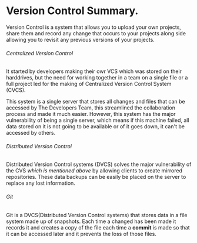 # Version Control Summary.

Version Control is a system that allows you to upload your own projects, share them and record any change that occurs to your projects along side allowing you to revisit any previous
versions of your projects.

###### Centralized Version Control

It started by developers making their owr VCS which was stored on their harddrives,
but the need for working together in a team on a single file or a full project led for the making of Centralized Version Control System (CVCS).

This system is a single server that stores all changes and files that can be accessed by The Developers Team, this streamlined the collaboration process and made it much easier.
However, this system has the major vulnerability of being a single server, which means if this machine failed, all data stored on it is not going to be available or of it goes down, it can't be accessed by others.

###### Distributed Version Control

Distributed Version Control systems (DVCS) solves the major vulnerability of the CVS *which is mentioned above* by allowing clients to create mirrored repositories. These data backups can be easily be placed on the server to replace any lost information.

###### Git

Git is a DVCS(Distributed Version Control systems) that stores data in a file system made up of snapshots.
Each time a changed has been made it records it and creates a copy of the file each time a **commit** is made so that it can be accessed later and it prevents the loss of those files.
